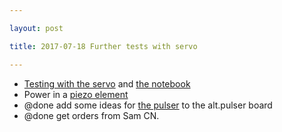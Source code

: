 ```yaml
---

layout: post

title: 2017-07-18 Further tests with servo

---
```



-   [Testing with the servo](/elmo/data/arduiphantom/Readme.md) and [the
    notebook](/elmo/data/arduiphantom/20170718-Servo.ipynb)
-   Power in a [piezo
    element](https://electronics.stackexchange.com/questions/317873/electrical-power-in-piezoelectric-transducer)
-   @done add some ideas for [the
    pulser](https://electronics.stackexchange.com/questions/212667/ultrasound-transducer-excitation-frequency-transistor-type?rq=1)
    to the alt.pulser board
-   @done get orders from Sam CN.

